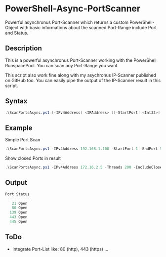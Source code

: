# PowerShell-Async-PortScanner

Powerful asynchronus Port-Scanner which returns a custom PowerShell-Object with basic informations about the scanned Port-Range include Port and Status.

## Description

This is a powerful asynchronus Port-Scanner working with the PowerShell RunspacePool. You can scan any Port-Range you want. 
    
This script also work fine along with my asychronus IP-Scanner published on GitHub too. You can easily pipe the output of the IP-Scanner result in this script.

## Syntax

```powershell
.\ScanPortsAsync.ps1 [-IPv4Address] <IPAddress> [[-StartPort] <Int32>] [[-EndPort] <Int32>] [[-Threads] <Int32>] [[-IncludeClosed]] [<CommonParameters>]
```

## Example

Simple Port Scan
```powershell
.\ScanPortsAsync.ps1 -IPv4Address 192.168.1.100 -StartPort 1 -EndPort 5000
``` 

Show closed Ports in result
```powershell
.\ScanPortsAsync.ps1 -IPv4Address 172.16.2.5 -Threads 200 -IncludeClosed
``` 


## Output 

```powershell
Port Status
 ---- ------
   21 Open  
   80 Open  
  139 Open  
  443 Open
  445 Open  
```
  
  ## ToDo
  - Integrate Port-List
    like: 80 (http), 443 (https) ...